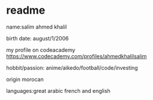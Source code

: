 # readme
name:salim ahmed khalil

birth date: august/1/2006

my profile on codeacademy https://www.codecademy.com/profiles/ahmedkhalilsalim

hobbit/passion: anime/aikedo/football/code/investing

origin morocan

languages:great arabic french and english

